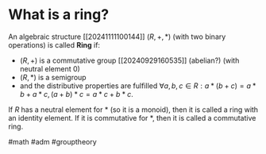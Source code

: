 # What is a ring? 
An algebraic structure [[20241111100144]] $(R,+,*)$ (with two binary operations) is called __Ring__ if: 

- $(R,+)$ is a commutative group [[20240929160535]] (abelian?) (with neutral element 0)
- $(R,*)$ is a semigroup
- and the distributive properties are fulfilled $\forall a,b,c \in R: a*(b+c)=a*b+a*c, (a+b)*c=a*c+b*c$.

If $R$ has a neutral element for $*$ (so it is a monoid), then it is called a ring with an identity element. If it is commutative for $*$, then it is called a commutative ring.

#math #adm #grouptheory